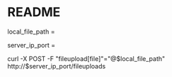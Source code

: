 # README

local_file_path =

server_ip_port =

curl -X POST  -F "fileupload[file]"="@$local_file_path" http://$server_ip_port/fileuploads
